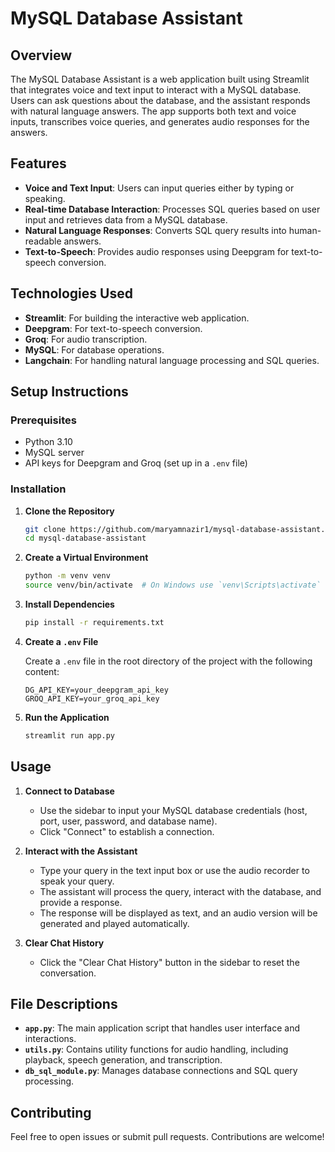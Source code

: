 # MySQL Database Assistant

## Overview

The MySQL Database Assistant is a web application built using Streamlit that integrates voice and text input to interact with a MySQL database. Users can ask questions about the database, and the assistant responds with natural language answers. The app supports both text and voice inputs, transcribes voice queries, and generates audio responses for the answers.

## Features

- **Voice and Text Input**: Users can input queries either by typing or speaking.
- **Real-time Database Interaction**: Processes SQL queries based on user input and retrieves data from a MySQL database.
- **Natural Language Responses**: Converts SQL query results into human-readable answers.
- **Text-to-Speech**: Provides audio responses using Deepgram for text-to-speech conversion.

## Technologies Used

- **Streamlit**: For building the interactive web application.
- **Deepgram**: For text-to-speech conversion.
- **Groq**: For audio transcription.
- **MySQL**: For database operations.
- **Langchain**: For handling natural language processing and SQL queries.

## Setup Instructions

### Prerequisites

- Python 3.10
- MySQL server
- API keys for Deepgram and Groq (set up in a `.env` file)

### Installation

1. **Clone the Repository**

    ```bash
    git clone https://github.com/maryamnazir1/mysql-database-assistant.git
    cd mysql-database-assistant
    ```

2. **Create a Virtual Environment**

    ```bash
    python -m venv venv
    source venv/bin/activate  # On Windows use `venv\Scripts\activate`
    ```

3. **Install Dependencies**

    ```bash
    pip install -r requirements.txt
    ```

4. **Create a `.env` File**

    Create a `.env` file in the root directory of the project with the following content:

    ```env
    DG_API_KEY=your_deepgram_api_key
    GROQ_API_KEY=your_groq_api_key
    ```

5. **Run the Application**

    ```bash
    streamlit run app.py
    ```

## Usage

1. **Connect to Database**

   - Use the sidebar to input your MySQL database credentials (host, port, user, password, and database name).
   - Click "Connect" to establish a connection.

2. **Interact with the Assistant**

   - Type your query in the text input box or use the audio recorder to speak your query.
   - The assistant will process the query, interact with the database, and provide a response.
   - The response will be displayed as text, and an audio version will be generated and played automatically.

3. **Clear Chat History**

   - Click the "Clear Chat History" button in the sidebar to reset the conversation.

## File Descriptions

- **`app.py`**: The main application script that handles user interface and interactions.
- **`utils.py`**: Contains utility functions for audio handling, including playback, speech generation, and transcription.
- **`db_sql_module.py`**: Manages database connections and SQL query processing.

## Contributing

Feel free to open issues or submit pull requests. Contributions are welcome!

